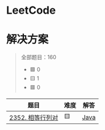 # LeetCode
# 解决方案
> 全部题目：160
> - 🟩 0
> - 🟨 1
> - 🟥 0

|题目|难度|解答|
|---|---|---|
[2352. 相等行列对](https://github.com/xzqn-zcn/LeetCode/blob/master/Text_likou/src/com/xzqn/likou7/demo134.java)|🟨|[Java](Text_likou/src/com/xzqn/likou7/demo134.java)|
